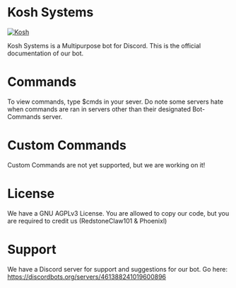 # Kosh Systems

<a href="https://discordbots.org/bot/461547011456368640" >
  <img src="https://discordbots.org/api/widget/461547011456368640.svg" alt="Kosh" />
</a>

Kosh Systems is a Multipurpose bot for Discord. This is the official documentation of our bot.

# Commands

To view commands, type $cmds in your sever. Do note some servers hate when commands are ran in servers other than their designated Bot-Commands server.

# Custom Commands

Custom Commands are not yet supported, but we are working on it!

# License

We have a GNU AGPLv3 License. You are allowed to copy our code, but you are required to credit us (RedstoneClaw101 & Phoenixl)

# Support

We have a Discord server for support and suggestions for our bot. Go here: https://discordbots.org/servers/461388241019600896
